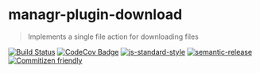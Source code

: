 # managr-plugin-download

> Implements a single file action for downloading files

[![Build Status](https://travis-ci.com/axe312ger/managr-plugin-download.svg?token=fyDxSEex8FXB9BKySX88&branch=master)](https://travis-ci.com/axe312ger/managr-plugin-download)
[![CodeCov Badge](https://img.shields.io/codecov/c/token/ydik3xWHpF/github/axe312ger/managr-plugin-download.svg)](https://codecov.io/gh/axe312ger/managr-plugin-download)
[![js-standard-style](https://img.shields.io/badge/code%20style-standard-brightgreen.svg?style=flat)](https://github.com/feross/standard)
[![semantic-release](https://img.shields.io/badge/%20%20%F0%9F%93%A6%F0%9F%9A%80-semantic--release-e10079.svg)](https://github.com/semantic-release/semantic-release)
[![Commitizen friendly](https://img.shields.io/badge/commitizen-friendly-brightgreen.svg)](http://commitizen.github.io/cz-cli/)
